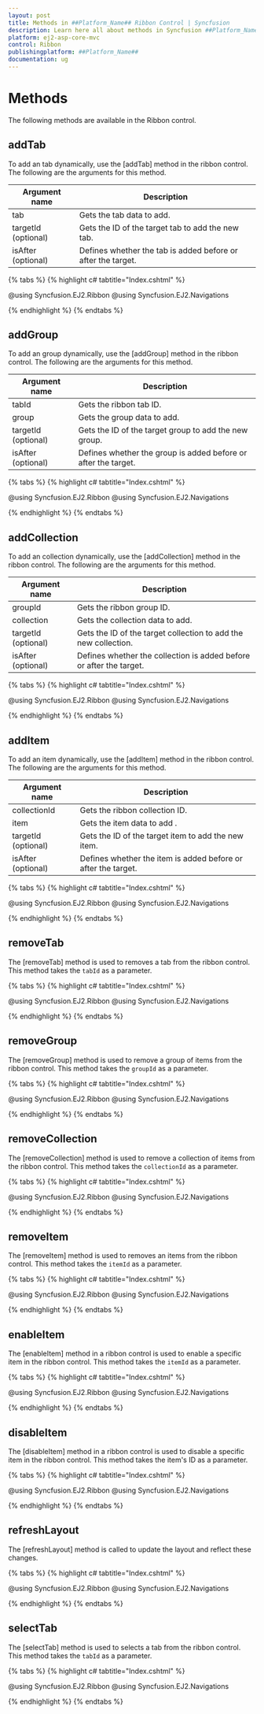 ```yaml
---
layout: post
title: Methods in ##Platform_Name## Ribbon Control | Syncfusion
description: Learn here all about methods in Syncfusion ##Platform_Name## Ribbon control of Syncfusion Essential JS 2 and more.
platform: ej2-asp-core-mvc
control: Ribbon
publishingplatform: ##Platform_Name##
documentation: ug
---
```


# Methods

The following methods are available in the Ribbon control.

## addTab

To add an tab dynamically, use the [addTab] method in the ribbon control. The following are the arguments for this method.

|   Argument name      |   Description                            |
|----------------------| -----------------------------------------|
|     tab              |    Gets the tab data to add.|
|     targetId (optional)|    Gets the ID of the target tab to add the new tab.|
|     isAfter (optional)|     Defines whether the tab is added before or after the target.|

{% tabs %}
{% highlight c# tabtitle="Index.cshtml" %}

@using Syncfusion.EJ2.Ribbon
@using Syncfusion.EJ2.Navigations

<ejs-button id="addTab" content="AddTab" onclick="addTab()" isPrimary="true"></ejs-button>

<ejs-ribbon id="ribbon">
    <e-ribbon-tabs>
        <e-ribbon-tab header="Home">
            <e-ribbon-groups>
                <e-ribbon-group header="Font">
                    <e-ribbon-collections>
                        <e-ribbon-collection>
                            <e-ribbon-items>
                                <e-ribbon-item type=Button>
                                    <e-ribbon-buttonsettings iconCss="e-icons e-cut" content="Cut"></e-ribbon-buttonsettings>
                                </e-ribbon-item>
                            </e-ribbon-items>
                        </e-ribbon-collection>
                    </e-ribbon-collections>
                </e-ribbon-group>
            </e-ribbon-groups>
        </e-ribbon-tab>
    </e-ribbon-tabs>
</ejs-ribbon>

<script>
    function addTab() {
        var ribbonObj = document.getElementById("ribbon").ej2_instances[0];
        let newTab = {
            header: "Insert",
            id: "tab"
        };
        ribbonObj.addTab(newTab);
    }
</script>

{% endhighlight %}
{% endtabs %}

## addGroup

To add an group dynamically, use the [addGroup] method in the ribbon control. The following are the arguments for this method.

|   Argument name      |   Description                            |
|----------------------| -----------------------------------------|
|     tabId            |    Gets the ribbon tab ID.|
|     group            |    Gets the group data to add.|
|     targetId (optional)|    Gets the ID of the target group to add the new group.|
|     isAfter (optional)|     Defines whether the group is added before or after the target.|

{% tabs %}
{% highlight c# tabtitle="Index.cshtml" %}

@using Syncfusion.EJ2.Ribbon
@using Syncfusion.EJ2.Navigations

<ejs-button id="addGroup" content="AddGroup" onclick="addGroup()" isPrimary="true"></ejs-button>

<ejs-ribbon id="ribbon">
    <e-ribbon-tabs>
        <e-ribbon-tab header="Home" id="homeTab">
            <e-ribbon-groups>
                <e-ribbon-group header="Font">
                    <e-ribbon-collections>
                        <e-ribbon-collection>
                            <e-ribbon-items>
                                <e-ribbon-item type=Button>
                                    <e-ribbon-buttonsettings iconCss="e-icons e-cut" content="Cut"></e-ribbon-buttonsettings>
                                </e-ribbon-item>
                            </e-ribbon-items>
                        </e-ribbon-collection>
                    </e-ribbon-collections>
                </e-ribbon-group>
            </e-ribbon-groups>
        </e-ribbon-tab>
    </e-ribbon-tabs>
</ejs-ribbon>

<script>
    function addGroup() {
        var ribbonObj = document.getElementById("ribbon").ej2_instances[0];
        let newGroup = {
            header: "newGroup",
            id: "insertGroup"
        }
        ribbonObj.addGroup("homeTab", newGroup);
    }
</script>

{% endhighlight %}
{% endtabs %}

## addCollection

To add an collection dynamically, use the [addCollection] method in the ribbon control. The following are the arguments for this method.

|   Argument name      |   Description                            |
|----------------------| -----------------------------------------|
|     groupId          |    Gets the ribbon group ID.|
|     collection       |    Gets the collection data to add.|
|     targetId (optional)|    Gets the ID of the target collection to add the new collection.|
|     isAfter (optional)|     Defines whether the collection is added before or after the target.|

{% tabs %}
{% highlight c# tabtitle="Index.cshtml" %}

@using Syncfusion.EJ2.Ribbon
@using Syncfusion.EJ2.Navigations

<ejs-button id="addCollection" content="AddCollection" onclick="addCollection()" isPrimary="true"></ejs-button>

<ejs-ribbon id="ribbon">
    <e-ribbon-tabs>
        <e-ribbon-tab header="Home">
            <e-ribbon-groups>
                <e-ribbon-group header="Font" id="fontGroup">
                    <e-ribbon-collections>
                        <e-ribbon-collection>
                            <e-ribbon-items>
                                <e-ribbon-item type=Button>
                                    <e-ribbon-buttonsettings iconCss="e-icons e-cut" content="Cut"></e-ribbon-buttonsettings>
                                </e-ribbon-item>
                            </e-ribbon-items>
                        </e-ribbon-collection>
                    </e-ribbon-collections>
                </e-ribbon-group>
            </e-ribbon-groups>
        </e-ribbon-tab>
    </e-ribbon-tabs>
</ejs-ribbon>

<script>
    function addCollection() {
        var ribbonObj = document.getElementById("ribbon").ej2_instances[0];
        let newCollection = {
            id: "insertCollection",
            items: [
                {
                    type: "Button",
                    buttonSettings: {
                    content: "Edit",
                    iconCss: "e-icons e-edit"
                    }
                },
                {
                    type: "ColorPicker",
                    colorPickerSettings: {
                        value: "035a"
                    }
                }
            ]
        }
    ribbonObj.addCollection("fontGroup", newCollection)
    }
</script>

{% endhighlight %}
{% endtabs %}

## addItem

To add an item dynamically, use the [addItem] method in the ribbon control. The following are the arguments for this method.

|   Argument name      |   Description                            |
|----------------------| -----------------------------------------|
|     collectionId     |    Gets the ribbon collection ID.|
|     item             |    Gets the item data to add .|
|     targetId (optional)|    Gets the ID of the target item to add the new item.|
|     isAfter (optional)|     Defines whether the item is added before or after the target.|

{% tabs %}
{% highlight c# tabtitle="Index.cshtml" %}

@using Syncfusion.EJ2.Ribbon
@using Syncfusion.EJ2.Navigations

<ejs-button id="addItem" content="AddItem" onclick="addItem()" isPrimary="true"></ejs-button>

<ejs-ribbon id="ribbon">
    <e-ribbon-tabs>
        <e-ribbon-tab header="Home" id="homeTab">
            <e-ribbon-groups>
                <e-ribbon-group header="Font" id="fontGroup" orientation="Column">
                    <e-ribbon-collections>
                        <e-ribbon-collection id="buttonCollection">
                            <e-ribbon-items>
                                <e-ribbon-item type=Button allowedSizes="Medium">
                                    <e-ribbon-buttonsettings iconCss="e-icons e-cut" content="Cut"></e-ribbon-buttonsettings>
                                </e-ribbon-item>
                            </e-ribbon-items>
                        </e-ribbon-collection>
                    </e-ribbon-collections>
                </e-ribbon-group>
            </e-ribbon-groups>
        </e-ribbon-tab>
    </e-ribbon-tabs>
</ejs-ribbon>

<script>
    function addItem() {
        var ribbonObj = document.getElementById("ribbon").ej2_instances[0];
        let newItem = {
            id: "insertItem",
            type: "ColorPicker",
            colorPickerSettings: {
                value: "035a"
            }
        }
        ribbonObj.addItem("buttonCollection", newItem)
    }
</script>

{% endhighlight %}
{% endtabs %}

## removeTab

The [removeTab] method is used to removes a tab from the ribbon control. This method takes the `tabId` as a parameter.

{% tabs %}
{% highlight c# tabtitle="Index.cshtml" %}

@using Syncfusion.EJ2.Ribbon
@using Syncfusion.EJ2.Navigations

<ejs-button id="removeTab" content="RemoveTab" onclick="removeTab()" isPrimary="true"></ejs-button>

<ejs-ribbon id="ribbon">
    <e-ribbon-tabs>
        <e-ribbon-tab header="Home" id="homeTab">
            <e-ribbon-groups>
                <e-ribbon-group header="Font">
                    <e-ribbon-collections>
                        <e-ribbon-collection>
                            <e-ribbon-items>
                                <e-ribbon-item type=Button>
                                    <e-ribbon-buttonsettings iconCss="e-icons e-cut" content="Cut"></e-ribbon-buttonsettings>
                                </e-ribbon-item>
                            </e-ribbon-items>
                        </e-ribbon-collection>
                    </e-ribbon-collections>
                </e-ribbon-group>
            </e-ribbon-groups>
        </e-ribbon-tab>
        <e-ribbon-tab header="Insert" id="insertTab">
        </e-ribbon-tab>
    </e-ribbon-tabs>
</ejs-ribbon>

<script>
    function removeTab() {
        var ribbonObj = document.getElementById("ribbon").ej2_instances[0];
        ribbonObj.removeTab("insertTab")
    }
</script>

{% endhighlight %}
{% endtabs %}

## removeGroup

The [removeGroup] method is used to remove a group of items from the ribbon control. This method takes the `groupId` as a parameter.

{% tabs %}
{% highlight c# tabtitle="Index.cshtml" %}

@using Syncfusion.EJ2.Ribbon
@using Syncfusion.EJ2.Navigations

<ejs-button id="removeGroup" content="RemoveGroup" onclick="removeGroup()" isPrimary="true"></ejs-button>

<ejs-ribbon id="ribbon">
    <e-ribbon-tabs>
        <e-ribbon-tab header="Home">
            <e-ribbon-groups>
                <e-ribbon-group header="Font" id="buttonGroup">
                    <e-ribbon-collections>
                        <e-ribbon-collection>
                            <e-ribbon-items>
                                <e-ribbon-item displayOptions=Auto type=Button>
                                    <e-ribbon-buttonsettings iconCss="e-icons e-cut" content="Cut"></e-ribbon-buttonsettings>
                                </e-ribbon-item>
                            </e-ribbon-items>
                        </e-ribbon-collection>
                    </e-ribbon-collections>
                </e-ribbon-group>
                <e-ribbon-group header="ClipBoard" id="clipBoard">
                </e-ribbon-group>
            </e-ribbon-groups>
        </e-ribbon-tab>
    </e-ribbon-tabs>
</ejs-ribbon>

<script>
    function removeGroup() {
        var ribbonObj = document.getElementById("ribbon").ej2_instances[0];
        ribbonObj.removeGroup("clipBoard");
    }
</script>

{% endhighlight %}
{% endtabs %}

## removeCollection

The [removeCollection] method is used to remove a collection of items from the ribbon control. This method takes the `collectionId` as a parameter.

{% tabs %}
{% highlight c# tabtitle="Index.cshtml" %}

@using Syncfusion.EJ2.Ribbon
@using Syncfusion.EJ2.Navigations

<ejs-button id="removeCollection" content="RemoveCollection" onclick="removeCollection()" isPrimary="true"></ejs-button>

<ejs-ribbon id="ribbon">
    <e-ribbon-tabs>
        <e-ribbon-tab header="Home">
            <e-ribbon-groups>
                <e-ribbon-group header="Font">
                    <e-ribbon-collections>
                        <e-ribbon-collection id="buttonCollection">
                            <e-ribbon-items>
                                <e-ribbon-item type=Button>
                                    <e-ribbon-buttonsettings iconCss="e-icons e-cut" content="Cut"></e-ribbon-buttonsettings>
                                </e-ribbon-item>
                            </e-ribbon-items>
                        </e-ribbon-collection>
                        <e-ribbon-collection id="colorPickerCollection">
                            <e-ribbon-items>
                                <e-ribbon-item type=ColorPicker>
                                    <e-ribbon-colorpickersettings value="035a"></e-ribbon-colorpickersettings>
                                </e-ribbon-item>
                            </e-ribbon-items>
                        </e-ribbon-collection>
                    </e-ribbon-collections>
                </e-ribbon-group>
            </e-ribbon-groups>
        </e-ribbon-tab>
    </e-ribbon-tabs>
</ejs-ribbon>

<script>
    function removeCollection() {
        var ribbonObj = document.getElementById("ribbon").ej2_instances[0];
        ribbonObj.removeCollection("colorPickerCollection");
    }
</script>

{% endhighlight %}
{% endtabs %}

## removeItem

The [removeItem] method is used to removes an items from the ribbon control. This method takes the `itemId` as a parameter.

{% tabs %}
{% highlight c# tabtitle="Index.cshtml" %}

@using Syncfusion.EJ2.Ribbon
@using Syncfusion.EJ2.Navigations

<ejs-button id="removeItem" content="RemoveItem" onclick="removeItem()" isPrimary="true"></ejs-button>

<ejs-ribbon id="ribbon">
    <e-ribbon-tabs>
        <e-ribbon-tab header="Home">
            <e-ribbon-groups>
                <e-ribbon-group header="Font">
                    <e-ribbon-collections>
                        <e-ribbon-collection>
                            <e-ribbon-items>
                                <e-ribbon-item type=Button id="cutItem">
                                    <e-ribbon-buttonsettings iconCss="e-icons e-cut" content="Cut"></e-ribbon-buttonsettings>
                                </e-ribbon-item>
                                <e-ribbon-item type=Button id="copyItem">
                                    <e-ribbon-buttonsettings iconCss="e-icons e-copy" content="Copy"></e-ribbon-buttonsettings>
                                </e-ribbon-item>
                            </e-ribbon-items>
                        </e-ribbon-collection>
                    </e-ribbon-collections>
                </e-ribbon-group>
            </e-ribbon-groups>
        </e-ribbon-tab>
    </e-ribbon-tabs>
</ejs-ribbon>

<script>
    function removeItem() {
        var ribbonObj = document.getElementById("ribbon").ej2_instances[0];
        ribbonObj.removeItem("copyItem")
    }
</script>

{% endhighlight %}
{% endtabs %}

## enableItem

The [enableItem] method in a ribbon control is used to enable a specific item in the ribbon control. This method takes the `itemId` as a parameter.

{% tabs %}
{% highlight c# tabtitle="Index.cshtml" %}

@using Syncfusion.EJ2.Ribbon
@using Syncfusion.EJ2.Navigations

<ejs-button id="enableItem" content="EnableItem" onclick="enableItem()" isPrimary="true"></ejs-button>

<ejs-ribbon id="ribbon">
    <e-ribbon-tabs>
        <e-ribbon-tab header="Home">
            <e-ribbon-groups>
                <e-ribbon-group header="Font">
                    <e-ribbon-collections>
                        <e-ribbon-collection>
                            <e-ribbon-items>
                                <e-ribbon-item type=Button disabled=true id="cutItem">
                                    <e-ribbon-buttonsettings iconCss="e-icons e-cut" content="Cut"></e-ribbon-buttonsettings>
                                </e-ribbon-item>
                            </e-ribbon-items>
                        </e-ribbon-collection>
                    </e-ribbon-collections>
                </e-ribbon-group>
            </e-ribbon-groups>
        </e-ribbon-tab>
    </e-ribbon-tabs>
</ejs-ribbon>

<script>
    function enableItem() {
        var ribbonObj = document.getElementById("ribbon").ej2_instances[0];
        ribbonObj.enableItem("cutItem")
    }
</script>

{% endhighlight %}
{% endtabs %}

## disableItem

The [disableItem] method in a ribbon control is used to disable a specific item in the ribbon control. This method takes the item's ID as a parameter.

{% tabs %}
{% highlight c# tabtitle="Index.cshtml" %}

@using Syncfusion.EJ2.Ribbon
@using Syncfusion.EJ2.Navigations

<ejs-button id="disableItem" content="DisableItem" onclick="disableItem()" isPrimary="true"></ejs-button>

<ejs-ribbon id="ribbon">
    <e-ribbon-tabs>
        <e-ribbon-tab header="Home">
            <e-ribbon-groups>
                <e-ribbon-group header="Font">
                    <e-ribbon-collections>
                        <e-ribbon-collection>
                            <e-ribbon-items>
                                <e-ribbon-item type=Button id="cutItem">
                                    <e-ribbon-buttonsettings iconCss="e-icons e-cut" content="Cut"></e-ribbon-buttonsettings>
                                </e-ribbon-item>
                            </e-ribbon-items>
                        </e-ribbon-collection>
                    </e-ribbon-collections>
                </e-ribbon-group>
            </e-ribbon-groups>
        </e-ribbon-tab>
    </e-ribbon-tabs>
</ejs-ribbon>

<script>
    function disableItem() {
        var ribbonObj = document.getElementById("ribbon").ej2_instances[0];
        ribbonObj.disableItem("cutItem")
    }
</script>

{% endhighlight %}
{% endtabs %}

## refreshLayout

The [refreshLayout] method is called to update the layout and reflect these changes.

{% tabs %}
{% highlight c# tabtitle="Index.cshtml" %}

@using Syncfusion.EJ2.Ribbon
@using Syncfusion.EJ2.Navigations

<ejs-button id="refresh" content="Refresh" onclick="refreshLayout()" isPrimary="true"></ejs-button>

<ejs-ribbon id="ribbon" activeLayout="Classic">
    <e-ribbon-tabs>
        <e-ribbon-tab header="Home" id="homeTab">
            <e-ribbon-groups>
                <e-ribbon-group header="Font" id="fontGroup" orientation="Column">
                    <e-ribbon-collections>
                        <e-ribbon-collection id="buttonCollection">
                            <e-ribbon-items>
                                <e-ribbon-item type=Button id="cutButton" allowedSizes="Medium">
                                    <e-ribbon-buttonsettings iconCss="e-icons e-cut" content="Cut"></e-ribbon-buttonsettings>
                                </e-ribbon-item>
                            </e-ribbon-items>
                        </e-ribbon-collection>
                    </e-ribbon-collections>
                </e-ribbon-group>
            </e-ribbon-groups>
        </e-ribbon-tab>
    </e-ribbon-tabs>
</ejs-ribbon>

<script>
    function refreshLayout() {
        var ribbonObj = document.getElementById("ribbon").ej2_instances[0];
        ribbonObj.activeLayout = "Simplified";
        ribbonObj.refreshLayout();
    }
</script>

{% endhighlight %}
{% endtabs %}

## selectTab

The [selectTab] method is used to selects a tab from the ribbon control. This method takes the `tabId` as a parameter.

{% tabs %}
{% highlight c# tabtitle="Index.cshtml" %}

@using Syncfusion.EJ2.Ribbon
@using Syncfusion.EJ2.Navigations

<ejs-button id="selectTab" content="selectTab" onclick="selectTab()" isPrimary="true"></ejs-button>

<ejs-ribbon id="ribbon">
    <e-ribbon-tabs>
        <e-ribbon-tab header="Home" id="homeTab">
            <e-ribbon-groups>
                <e-ribbon-group header="Font">
                    <e-ribbon-collections>
                        <e-ribbon-collection>
                            <e-ribbon-items>
                                <e-ribbon-item type=Button>
                                    <e-ribbon-buttonsettings iconCss="e-icons e-cut" content="Cut"></e-ribbon-buttonsettings>
                                </e-ribbon-item>
                            </e-ribbon-items>
                        </e-ribbon-collection>
                    </e-ribbon-collections>
                </e-ribbon-group>
            </e-ribbon-groups>
        </e-ribbon-tab>
        <e-ribbon-tab header="Insert" id="insertTab">
        </e-ribbon-tab>
    </e-ribbon-tabs>
</ejs-ribbon>

<script>
    function selectTab() {
        var ribbonObj = document.getElementById("ribbon").ej2_instances[0];
        ribbonObj.selectTab("insertTab")
    }
</script>

{% endhighlight %}
{% endtabs %}